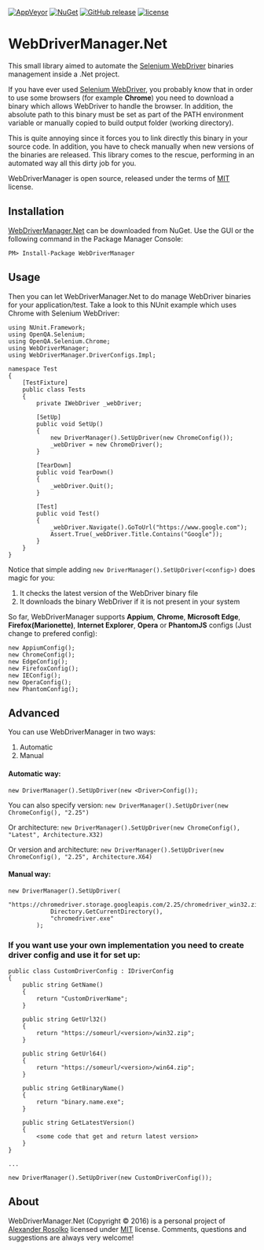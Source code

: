 [![AppVeyor](https://img.shields.io/appveyor/ci/rosolko/webdrivermanager-net.svg?maxAge=3600)](https://ci.appveyor.com/project/rosolko/webdrivermanager-net)
[![NuGet](https://img.shields.io/nuget/v/WebDriverManager.svg?maxAge=3600)](https://www.nuget.org/packages/WebDriverManager)
[![GitHub release](https://img.shields.io/github/release/rosolko/WebDriverManager.Net.svg?maxAge=3600)](https://github.com/rosolko/WebDriverManager.Net/releases/latest)
[![license](https://img.shields.io/github/license/rosolko/WebDriverManager.Net.svg?maxAge=3600)](https://github.com/rosolko/WebDriverManager.Net/blob/master/LICENSE)

# WebDriverManager.Net
This small library aimed to automate the [Selenium WebDriver] binaries management inside a .Net project.

If you have ever used [Selenium WebDriver], you probably know that in order to use some browsers (for example **Chrome**) you need to download a binary which allows WebDriver to handle the browser. 
In addition, the absolute path to this binary must be set as part of the PATH environment variable or manually copied to build output folder (working directory).

This is quite annoying since it forces you to link directly this binary in your source code. In addition, you have to check manually when new versions of the binaries are released. This library comes to the rescue, performing in an automated way all this dirty job for you.

WebDriverManager is open source, released under the terms of [MIT] license.

## Installation

[WebDriverManager.Net] can be downloaded from NuGet.
Use the GUI or the following command in the Package Manager Console:

    PM> Install-Package WebDriverManager

## Usage

Then you can let WebDriverManager.Net to do manage WebDriver binaries for your application/test. Take a look to this NUnit example which uses Chrome with Selenium WebDriver:

    using NUnit.Framework;
	using OpenQA.Selenium;
	using OpenQA.Selenium.Chrome;
	using WebDriverManager;
	using WebDriverManager.DriverConfigs.Impl;

	namespace Test
	{
	    [TestFixture]
	    public class Tests
	    {
	        private IWebDriver _webDriver;

	        [SetUp]
	        public void SetUp()
	        {
	            new DriverManager().SetUpDriver(new ChromeConfig());
	            _webDriver = new ChromeDriver();
	        }

	        [TearDown]
	        public void TearDown()
	        {
	            _webDriver.Quit();
	        }

	        [Test]
	        public void Test()
	        {
	            _webDriver.Navigate().GoToUrl("https://www.google.com");
	            Assert.True(_webDriver.Title.Contains("Google"));
	        }
	    }
	}

Notice that simple adding ``new DriverManager().SetUpDriver(<config>)`` does magic for you:

1. It checks the latest version of the WebDriver binary file
2. It downloads the binary WebDriver if it is not present in your system

So far, WebDriverManager supports **Appium**, **Chrome**, **Microsoft Edge**, **Firefox(Marionette)**, **Internet Explorer**, **Opera** or **PhantomJS** configs (Just change <config> to prefered config):

    new AppiumConfig();
    new ChromeConfig();
    new EdgeConfig();
    new FirefoxConfig();
    new IEConfig();
    new OperaConfig();
    new PhantomConfig();

## Advanced

You can use WebDriverManager in two ways:
1. Automatic
2. Manual

#### Automatic way: 
	new DriverManager().SetUpDriver(new <Driver>Config());

You can also specify version:
	``new DriverManager().SetUpDriver(new ChromeConfig(), "2.25")``

Or architecture:
	``new DriverManager().SetUpDriver(new ChromeConfig(), "Latest", Architecture.X32)``

Or version and architecture:
	``new DriverManager().SetUpDriver(new ChromeConfig(), "2.25", Architecture.X64)``

#### Manual way:
	new DriverManager().SetUpDriver(
                "https://chromedriver.storage.googleapis.com/2.25/chromedriver_win32.zip", 
                Directory.GetCurrentDirectory(),
                "chromedriver.exe"
            );

### If you want use your own implementation you need to create driver config and use it for set up:
	public class CustomDriverConfig : IDriverConfig
    {
        public string GetName()
        {
            return "CustomDriverName";
        }

        public string GetUrl32()
        {
            return "https://someurl/<version>/win32.zip";
        }

        public string GetUrl64()
        {
            return "https://someurl/<version>/win64.zip";
        }

        public string GetBinaryName()
        {
            return "binary.name.exe";
        }

        public string GetLatestVersion()
        {
            <some code that get and return latest version>
        }
    }

    ...

    new DriverManager().SetUpDriver(new CustomDriverConfig());

## About

WebDriverManager.Net (Copyright &copy; 2016) is a personal project of [Alexander Rosolko] licensed under [MIT] license. 
Comments, questions and suggestions are always very welcome!

[Alexander Rosolko]: https://github.com/rosolko
[WebDriverManager.Net]: https://www.nuget.org/packages/WebDriverManager
[Selenium Webdriver]: http://docs.seleniumhq.org/projects/webdriver
[MIT]: https://github.com/rosolko/WebDriverManager.Net/blob/master/LICENSE
